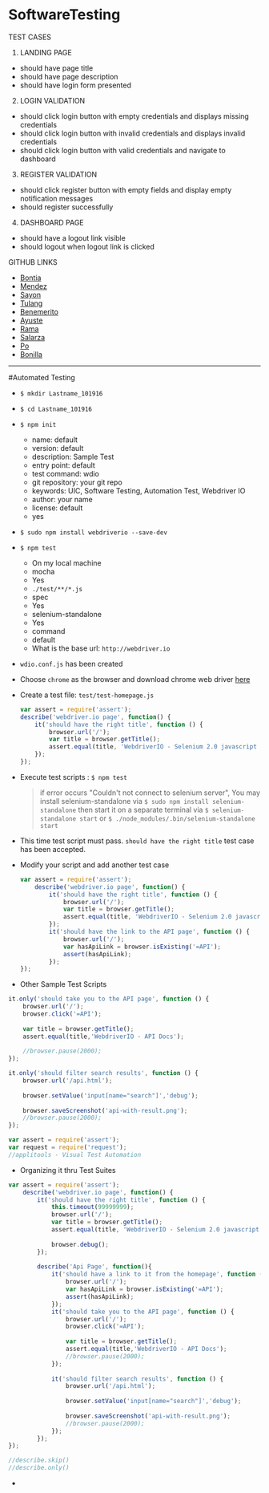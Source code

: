 # SoftwareTesting

TEST CASES

1. LANDING PAGE
 - should have page title
 - should have page description
 - should have login form presented
2. LOGIN VALIDATION
 - should click login button with empty credentials and displays missing credentials
 - should click login button with invalid credentials and displays invalid credentials
 - should click login button with valid credentials and navigate to dashboard
3. REGISTER VALIDATION
 - should click register button with empty fields and display empty notification messages
 - should register successfully
4. DASHBOARD PAGE
 - should have a logout link visible
 - should logout when logout link is clicked

GITHUB LINKS

* [Bontia](https://github.com/aygeehammerrr)
* [Mendez](https://github.com/ChristianMae)
* [Sayon](https://github.com/VinceKlaus)
* [Tulang](https://github.com/nikkotulang)
* [Benemerito](https://github.com/sbenemerito)
* [Ayuste](https://github.com/kbayuste)
* [Rama](https://github.com/jesram1012)
* [Salarza](https://github.com/jsalarza)
* [Po](https://github.com/eleanorkategpo)
* [Bonilla](https://github.com/abebonilla1997)

<!--

* [Nacario](https://github.com/justjhey02)
* [Dellosa](https://github.com/cjdellosa)

-->

<hr/>

#Automated Testing

* ```$ mkdir Lastname_101916```
* ```$ cd Lastname_101916```
* ```$ npm init```
  * name: default
  * version: default
  * description: Sample Test
  * entry point: default
  * test command: wdio
  * git repository: your git repo
  * keywords: UIC, Software Testing, Automation Test, Webdriver IO
  * author: your name
  * license: default
  * yes
* ```$ sudo npm install webdriverio --save-dev```
* ```$ npm test```
  * On my local machine
  * mocha
  * Yes
  * ```./test/**/*.js```
  * spec
  * Yes
  * selenium-standalone
  * Yes
  * command
  * default
  * What is the base url: ```http://webdriver.io```
* ```wdio.conf.js``` has been created
* Choose ```chrome``` as the browser and download chrome web driver [here](http://chromedriver.storage.googleapis.com/index.html?path=2.24/)
* Create a test file: ```test/test-homepage.js```

    ```javascript
    var assert = require('assert');
    describe('webdriver.io page', function() {
        it('should have the right title', function () {
            browser.url('/');
            var title = browser.getTitle();
            assert.equal(title, 'WebdriverIO - Selenium 2.0 javascript bindings for nodejs');
        });
    });
    ```

* Execute test scripts : ```$ npm test```
  >if error occurs "Couldn't not connect to selenium server", You may install selenium-standalone via ```$ sudo npm install selenium-standalone``` then start it on a separate terminal via ```$ selenium-standalone start``` or ```$ ./node_modules/.bin/selenium-standalone start ```
* This time test script must pass. ```should have the right title``` test case has been accepted.
* Modify your script and add another test case
    ```javascript
    var assert = require('assert');
        describe('webdriver.io page', function() {
            it('should have the right title', function () {
                browser.url('/');
                var title = browser.getTitle();
                assert.equal(title, 'WebdriverIO - Selenium 2.0 javascript bindings for nodejs');
            });
            it('should have the link to the API page', function () {
                browser.url('/');
                var hasApiLink = browser.isExisting('=API');
                assert(hasApiLink);
            });
    });    
    ```
* Other Sample Test Scripts
```javascript
it.only('should take you to the API page', function () {
    browser.url('/');
    browser.click('=API');
    
    var title = browser.getTitle();
    assert.equal(title,'WebdriverIO - API Docs');
    
    //browser.pause(2000);
});
```

```javascript
it.only('should filter search results', function () {
    browser.url('/api.html');
    
    browser.setValue('input[name="search"]','debug');
    
    browser.saveScreenshot('api-with-result.png');
    //browser.pause(2000);
});
```

```javascript
var assert = require('assert');
var request = require('request');
//applitools - Visual Test Automation

```
* Organizing it thru Test Suites
```javascript
var assert = require('assert');
    describe('webdriver.io page', function() {
        it('should have the right title', function () {
            this.timeout(99999999);
            browser.url('/');
            var title = browser.getTitle();
            assert.equal(title, 'WebdriverIO - Selenium 2.0 javascript bindings for nodejs');
            
            browser.debug();
        });
        
        describe('Api Page', function(){
            it('should have a link to it from the homepage', function () {
                browser.url('/');
                var hasApiLink = browser.isExisting('=API');
                assert(hasApiLink);
            });
            it('should take you to the API page', function () {
                browser.url('/');
                browser.click('=API');
                
                var title = browser.getTitle();
                assert.equal(title,'WebdriverIO - API Docs');
                //browser.pause(2000);
            });
            
            it('should filter search results', function () {
                browser.url('/api.html');
                
                browser.setValue('input[name="search"]','debug');
                
                browser.saveScreenshot('api-with-result.png');
                //browser.pause(2000);
            });            
        });
}); 

//describe.skip()
//describe.only()
```
* 
